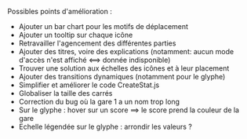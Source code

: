 Possibles points d'amélioration : 
- Ajouter un bar chart pour les motifs de déplacement
- Ajouter un tooltip sur chaque icône
- Retravailler l'agencement des différentes parties
- Ajouter des titres, voire des explications (notamment: aucun mode d'accès n'est affiché <==> donnée indisponible)
- Trouver une solution aux échelles des icônes et à leur placement
- Ajouter des transitions dynamiques (notamment pour le glyphe)
- Simplifier et améliorer le code CreateStat.js
- Globaliser la taille des carrés
- Correction du bug où la gare 1 a un nom trop long
- Sur le glyphe : hover sur un score ==> le score prend la couleur de la gare
- Echelle légendée sur le glyphe : arrondir les valeurs ?